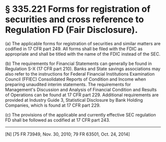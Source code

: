 # § 335.221   Forms for registration of securities and cross reference to Regulation FD (Fair Disclosure).

(a) The applicable forms for registration of securities and similar matters are codified in 17 CFR part 249. All forms shall be filed with the FDIC as appropriate and shall be titled with the name of the FDIC instead of the SEC.


(b) The requirements for Financial Statements can generally be found in Regulation S-X (17 CFR part 210). Banks and State savings associations may also refer to the instructions for Federal Financial Institutions Examination Council (FFIEC) Consolidated Reports of Condition and Income when preparing unaudited interim statements. The requirements for Management's Discussion and Analysis of Financial Condition and Results of Operations can be found at 17 CFR part 229. Additional requirements are provided at Industry Guide 3, Statistical Disclosure by Bank Holding Companies, which is found at 17 CFR part 229.


(c) The provisions of the applicable and currently effective SEC regulation FD shall be followed as codified at 17 CFR part 243.



---

[N] [75 FR 73949, Nov. 30, 2010; 79 FR 63501, Oct. 24, 2014]




